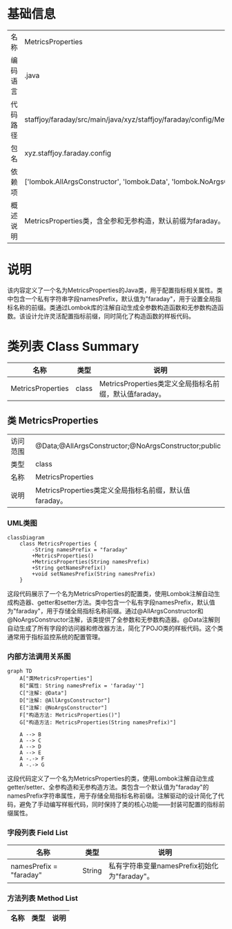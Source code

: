 # 基础信息

|      |      |
|------|------|
| 名称 | MetricsProperties |
| 编码语言 | .java |
| 代码路径 | staffjoy/faraday/src/main/java/xyz/staffjoy/faraday/config/MetricsProperties.java |
| 包名 | xyz.staffjoy.faraday.config |
| 依赖项 | ['lombok.AllArgsConstructor', 'lombok.Data', 'lombok.NoArgsConstructor'] |
| 概述说明 | MetricsProperties类，含全参和无参构造，默认前缀为faraday。 |

# 说明

该内容定义了一个名为MetricsProperties的Java类，用于配置指标相关属性。类中包含一个私有字符串字段namesPrefix，默认值为"faraday"，用于设置全局指标名称的前缀。类通过Lombok库的注解自动生成全参数构造函数和无参数构造函数。该设计允许灵活配置指标前缀，同时简化了构造函数的样板代码。

# 类列表 Class Summary

| 名称   | 类型  | 说明 |
|-------|------|-------------|
| MetricsProperties | class | MetricsProperties类定义全局指标名前缀，默认值faraday。 |



## 类 MetricsProperties

|      |      |
|------|------|
| 访问范围 | @Data;@AllArgsConstructor;@NoArgsConstructor;public |
| 类型 | class |
| 名称 | MetricsProperties |
| 说明 | MetricsProperties类定义全局指标名前缀，默认值faraday。 |


### UML类图

```mermaid
classDiagram
    class MetricsProperties {
        -String namesPrefix = "faraday"
        +MetricsProperties()
        +MetricsProperties(String namesPrefix)
        +String getNamesPrefix()
        +void setNamesPrefix(String namesPrefix)
    }
```

这段代码展示了一个名为MetricsProperties的配置类，使用Lombok注解自动生成构造器、getter和setter方法。类中包含一个私有字段namesPrefix，默认值为"faraday"，用于存储全局指标名称前缀。通过@AllArgsConstructor和@NoArgsConstructor注解，该类提供了全参数和无参数构造器。@Data注解则自动生成了所有字段的访问器和修改器方法，简化了POJO类的样板代码。这个类通常用于指标监控系统的配置管理。


### 内部方法调用关系图

```mermaid
graph TD
    A["类MetricsProperties"]
    B["属性: String namesPrefix = 'faraday'"]
    C["注解: @Data"]
    D["注解: @AllArgsConstructor"]
    E["注解: @NoArgsConstructor"]
    F["构造方法: MetricsProperties()"]
    G["构造方法: MetricsProperties(String namesPrefix)"]

    A --> B
    A --> C
    A --> D
    A --> E
    A -.-> F
    A -.-> G
```

这段代码定义了一个名为MetricsProperties的类，使用Lombok注解自动生成getter/setter、全参构造和无参构造方法。类包含一个默认值为"faraday"的namesPrefix字符串属性，用于存储全局指标名称前缀。注解驱动的设计简化了代码，避免了手动编写样板代码，同时保持了类的核心功能——封装可配置的指标前缀属性。

### 字段列表 Field List

| 名称  | 类型  | 说明 |
|-------|-------|------|
| namesPrefix = "faraday" | String | 私有字符串变量namesPrefix初始化为"faraday"。 |

### 方法列表 Method List

| 名称  | 类型  | 说明 |
|-------|-------|------|




